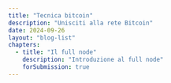 ```yaml
---
title: "Tecnica bitcoin"
description: "Unisciti alla rete Bitcoin"
date: 2024-09-26
layout: "blog-list"
chapters:
  - title: "Il full node"
    description: "Introduzione al full node"
    forSubmission: true
---
```

